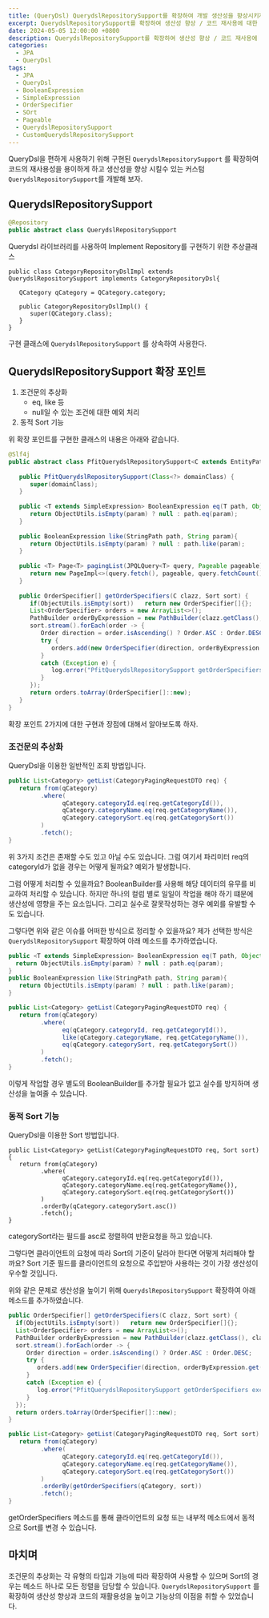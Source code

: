 ```yaml
---
title: (QueryDsl) QuerydslRepositorySupport를 확장하여 개발 생산성을 향상시키자.
excerpt: QuerydslRepositorySupport를 확장하여 생산성 향상 / 코드 재사용에 대한 효율을 향상시켜보자.
date: 2024-05-05 12:00:00 +0800
description: QuerydslRepositorySupport를 확장하여 생산성 향상 / 코드 재사용에 대한 효율을 향상시켜보자.
categories:
  - JPA
  - QueryDsl
tags:
  - JPA
  - QueryDsl
  - BooleanExpression
  - SimpleExpression
  - OrderSpecifier
  - SOrt
  - Pageable
  - QuerydslRepositorySupport
  - CustomQuerydslRepositorySupport
---
```


QueryDsl을 편하게 사용하기 위해 구현된 `QuerydslRepositorySupport` 를 확장하여 코드의 재사용성을 용이하게 하고 생산성을 향상 시킬수 있는 커스텀 `QuerydslRepositorySupport`를 개발해 보자.

## **QuerydslRepositorySupport**

```java
@Repository  
public abstract class QuerydslRepositorySupport
```

Querydsl 라이브러리를 사용하여 Implement Repository를 구현하기 위한 추상클래스

```
public class CategoryRepositoryDslImpl extends QuerydslRepositorySupport implements CategoryRepositoryDsl{  
  
   QCategory qCategory = QCategory.category;  
  
   public CategoryRepositoryDslImpl() {  
      super(QCategory.class);  
   }
}
```

구현 클래스에 `QuerydslRepositorySupport` 를 상속하여 사용한다.

## **QuerydslRepositorySupport 확장 포인트**

1. 조건문의 추상화 
	- eq, like 등
	- null일 수 있는 조건에 대한 예외 처리
2. 동적 Sort 기능

위 확장 포인트를 구현한 클래스의 내용은 아래와 같습니다.

```java
@Slf4j  
public abstract class PfitQuerydslRepositorySupport<C extends EntityPathBase> extends QuerydslRepositorySupport {  
  
   public PfitQuerydslRepositorySupport(Class<?> domainClass) {  
      super(domainClass);  
   }  
  
   public <T extends SimpleExpression> BooleanExpression eq(T path, Object param){  
      return ObjectUtils.isEmpty(param) ? null : path.eq(param);  
   }  
  
   public BooleanExpression like(StringPath path, String param){  
      return ObjectUtils.isEmpty(param) ? null : path.like(param);  
   }  
  
   public <T> Page<T> pagingList(JPQLQuery<T> query, Pageable pageable) {  
      return new PageImpl<>(query.fetch(), pageable, query.fetchCount());  
   }  
  
   public OrderSpecifier[] getOrderSpecifiers(C clazz, Sort sort) {  
      if(ObjectUtils.isEmpty(sort))   return new OrderSpecifier[]{};  
      List<OrderSpecifier> orders = new ArrayList<>();  
      PathBuilder orderByExpression = new PathBuilder(clazz.getClass(), clazz.toString(), PathBuilderValidator.FIELDS);  
      sort.stream().forEach(order -> {  
         Order direction = order.isAscending() ? Order.ASC : Order.DESC;  
         try {  
            orders.add(new OrderSpecifier(direction, orderByExpression.get(order.getProperty())));  
         }  
         catch (Exception e) {  
            log.error("PfitQuerydslRepositorySupport getOrderSpecifiers exception = %s".formatted(e.toString()));  
         }  
      });  
      return orders.toArray(OrderSpecifier[]::new);  
   }  
}
```

확장 포인트 2가지에 대한 구현과 장점에 대해서 알아보도록 하자.

### **조건문의 추상화**

QueryDsl을 이용한 일반적인 조회 방법입니다.

```java
public List<Category> getList(CategoryPagingRequestDTO req) {  
   return from(qCategory)  
         .where(  
               qCategory.categoryId.eq(req.getCategoryId()),  
               qCategory.categoryName.eq(req.getCategoryName()),  
               qCategory.categorySort.eq(req.getCategorySort())  
         )  
         .fetch();  
}
```

위 3가지 조건은 존재할 수도 있고 아닐 수도 있습니다. 그럼 여기서 파리미터 req의 categoryId가 없을 경우는 어떻게 될까요? 예외가 발생합니다.

그럼 어떻게 처리할 수 있을까요? BooleanBuilder를 사용해 해당 데이터의 유무를 비교하여 처리할 수 있습니다. 하지만 하나의 컬럼 별로 일일이 작업을 해야 하기 떄문에 생산성에 영향을 주는 요소입니다. 그리고 실수로 잘못작성하는 경우 예외를 유발할 수도 있습니다.

그렇다면 위와 같은 이슈를 어떠한 방식으로 정리할 수 있을까요?
제가 선택한 방식은 `QuerydslRepositorySupport` 확장하여 아래 메소드를 추가하였습니다.

```java
public <T extends SimpleExpression> BooleanExpression eq(T path, Object param){  
  return ObjectUtils.isEmpty(param) ? null : path.eq(param);  
}
public BooleanExpression like(StringPath path, String param){  
   return ObjectUtils.isEmpty(param) ? null : path.like(param);  
}
```

```java
public List<Category> getList(CategoryPagingRequestDTO req) {  
   return from(qCategory)  
         .where(  
               eq(qCategory.categoryId, req.getCategoryId()),  
               like(qCategory.categoryName, req.getCategoryName()),  
               eq(qCategory.categorySort, req.getCategorySort())
         )  
         .fetch();  
}
```

이렇게 작업할 경우 별도의 BooleanBuilder를 추가할 필요가 없고 실수를 방지하며 생산성을 높여줄 수 있습니다.

### **동적 Sort 기능**

QueryDsl을 이용한 Sort 방법입니다.

```
public List<Category> getList(CategoryPagingRequestDTO req, Sort sort) {  
   return from(qCategory)  
         .where(  
               qCategory.categoryId.eq(req.getCategoryId()),  
               qCategory.categoryName.eq(req.getCategoryName()),  
               qCategory.categorySort.eq(req.getCategorySort())  
         )  
         .orderBy(qCategory.categorySort.asc())   
         .fetch();  
}
```

categorySort라는 필드를 asc로 정렬하여 반환요청을 하고 있습니다.

그렇다면 클라이언트의 요청에 따라 Sort의 기준이 달라야 한다면 어떻게 처리해야 할까요? Sort 기준 필드를 클라이언트의 요청으로 주입받아 사용하는 것이 가장 생산성이 우수할 것입니다.

위와 같은 문제로 생산성을 높이기 위해 `QuerydslRepositorySupport` 확장하여 아래 메소드를 추가하였습니다.

```java
public OrderSpecifier[] getOrderSpecifiers(C clazz, Sort sort) {  
  if(ObjectUtils.isEmpty(sort))   return new OrderSpecifier[]{};  
  List<OrderSpecifier> orders = new ArrayList<>();  
  PathBuilder orderByExpression = new PathBuilder(clazz.getClass(), clazz.toString(), PathBuilderValidator.FIELDS);  
  sort.stream().forEach(order -> {  
	 Order direction = order.isAscending() ? Order.ASC : Order.DESC;  
	 try {  
		orders.add(new OrderSpecifier(direction, orderByExpression.get(order.getProperty())));  
	 }  
	 catch (Exception e) {  
		log.error("PfitQuerydslRepositorySupport getOrderSpecifiers exception = %s".formatted(e.toString()));  
	 }  
  });  
  return orders.toArray(OrderSpecifier[]::new);  
}  
```

```java
public List<Category> getList(CategoryPagingRequestDTO req, Sort sort) {  
   return from(qCategory)  
         .where(  
               qCategory.categoryId.eq(req.getCategoryId()),  
               qCategory.categoryName.eq(req.getCategoryName()),  
               qCategory.categorySort.eq(req.getCategorySort())  
         )  
         .orderBy(getOrderSpecifiers(qCategory, sort))  
         .fetch();  
}
```

getOrderSpecifiers 메소드를 통해 클라이언트의 요청 또는 내부적 메소드에서 동적으로 Sort를 변경 수 있습니다.

## **마치며**
조건문의 추상화는 각 유형의 타입과 기능에 따라 확장하여 사용할 수 있으며 Sort의 경우는 메소드 하나로 모든 정렬을 담당할 수 있습니다. `QuerydslRepositorySupport` 를 확장하여 생산성 향상과 코드의 재활용성을 높이고 기능상의 이점을 취할 수 있었습니다. 